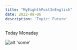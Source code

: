 ```yaml
---
title: "MyEighthPostInEnglish"
date: 2022-08-06
description: 'Topic: Future'
---
```


Today Monaday


![alt 'some'](https://thumbs.dreamstime.com/z/planes-futuros-49921326.jpg 'some')
